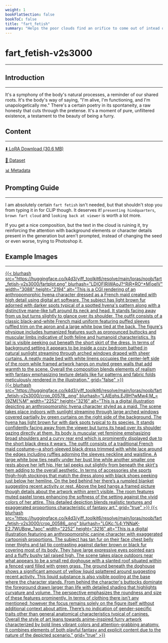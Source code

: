 ```yaml
---
weight: 1
bookFlatSection: false
bookToC: false
title: "fart_fetish"
summary: "Helps the poor clouds find an orifice to come out of intead of just floating around. 💨"
---
```


<!--markdownlint-disable MD025 MD033 MD034 -->

# fart_fetish-v2s3000

---

## Introduction

---

It's a symphony of the body's natural processes, a reminder of our shared roots. It's the body's way of saying, "I'm alive, I'm functioning, and I'm unapologetically me." There's a certain poetry in its spontaneity, a raw honesty that cuts through the pretense. It's a moment of pure, unfiltered existence, a testament to the beauty of being a furry.

## Content

---

[⬇️ LoRA Download (30.6 MB)](https://huggingface.co/k4d3/yiff_toolkit6/resolve/main/loras/noob/fart_fetish-v2s3000/fart_fetish-v2s3000.safetensors)

[📐 Dataset](https://huggingface.co/datasets/k4d3/fart_fetish)

[📊 Metadata](https://huggingface.co/k4d3/yiff_toolkit6/resolve/main/loras/noob/fart_fetish-v2s3000/fart_fetish-v2s3000.json)

## Prompting Guide

---

I am absolutely certain `fart fetish` isn't needed, but that shouldn't stop you from typing it in for CLIP though. It deserves it! `presenting hindquarters`, `brown fart cloud` and `looking back at viewer` is worth a lot more.

If you get a nice composition, but the text in the cloud is ruining it, try reinforcing the attention with background elements or character details present in the generation but aren't prompted, instead of changing the seed or even worse, trying to Photoshop it.

## Example Images

---

<a href="https://huggingface.co/k4d3/yiff_toolkit6/resolve/main/loras/noob/fart_fetish-v2s3000/fartplot.png">
  {{< blurhash
    src="https://huggingface.co/k4d3/yiff_toolkit6/resolve/main/loras/noob/fart_fetish-v2s3000/fartplot.png"
    blurhash="LDIOFIRiWAoJ?^RiR*RO^*M|oeIV"
    width="3088"
    height="2194"
    alt="This is a CGI rendering of an anthropomorphic hyena character dressed as a French maid created with high detail using digital art software. The subject has light brown fur adorned with darker spots typical of a spotted hyena's pattern along with a distinctive mane-like tuft around its neck and head. It stands facing away from us but turns slightly to glance over its shoulder. The outfit consists of a classic black-and-white French maid uniform featuring puffed sleeves ruffled trim on the apron and a large white bow tied at the back. The figure's physique includes humanized features such as pronounced buttocks and muscular limbs indicative of both feline and humanoid characteristics. Its tail is visible peeking out beneath the short skirt of the dress. In terms of background setting it appears to be inside a cozy bedroom bathed in natural sunlight streaming through arched windows draped with sheer curtains. A neatly made bed with white linens occupies the center-left side of the room while framed artwork hangs on muted green walls that add warmth to the scene. Overall the composition blends elements of realism with fantasy emphasizing texture details like fur patterns and fabric folds meticulously rendered in the illustration."
    grid="false"
  >}}
</a>

<div class="image-grid">
  <div class="image-grid-container">
    <a href="">
      {{< blurhash
        src="https://huggingface.co/k4d3/yiff_toolkit6/resolve/main/loras/noob/fart_fetish-v2s3000/crop_00578_.png"
        blurhash="LAIEqhs.EJ9H?wMw4:M_={9ZM{%M"
        width="2252"
        height="3216"
        alt="This is a digital illustration depicting an anthropomorphic hyena character styled as a maid. The scene takes place indoors with sunlight streaming through large arched windows covered partially by green curtains on the right side of the background. The hyena has light brown fur with dark spots typical to its species. It stands confidently facing away from the viewer but turns its head over its shoulder gazing directly at them. Its body is muscular yet feminine emphasizing broad shoulders and a curvy rear end which is prominently displayed due to the short black dress it wears. The outfit consists of a traditional French maid costume—a short-sleeved black dress trimmed with white lace around the edges including ruffles adorning the sleeves neckline and waistline. A large white bow ties neatly under her bust line while another smaller one rests above her left hip. Her tail peeks out slightly from beneath the skirt's hem adding to the overall aesthetic. In terms of accessories she sports thigh-high stockings that match the dress along with black shoes peeking just below her hemline. On the bed behind her there’s a rumpled blanket suggesting recent activity or rest. Above the bed hangs a framed picture though details about the artwork within aren’t visible. The room features muted pastel tones enhancing the softness of the setting against the vivid colors of her attire. This detailed depiction blends realistic textures and exaggerated proportions characteristic of fantasy art."
        grid="true"
      >}}
    </a>
    <a href="">
      {{< blurhash
        src="https://huggingface.co/k4d3/yiff_toolkit6/resolve/main/loras/noob/fart_fetish-v2s3000/crop_00586_.png"
        blurhash="LGKc:%4;YNNaK-E2.7WUBqw_?aoc"
        width="2252"
        height="3216"
        alt="This is a digital illustration featuring an anthropomorphic canine character with exaggerated cartoonish proportions. The subject has tan fur on their face chest belly inner thighs and tail tip contrasting against darker brown or black fur covering most of its body. They have large expressive eyes pointed ears and a fluffy bushy tail raised high. The scene takes place outdoors near what appears to be a small red doghouse with a slanted roof situated within a fenced yard filled with green grass. The ground beneath the doghouse shows a significant amount of yellow liquid splattered around suggesting recent activity. This liquid substance is also visible pooling at the base where the character stands. From behind the character's buttocks dominate the foreground drawn larger than life with detailed shading that highlights curvature and volume. The perspective emphasizes the roundness and size of these features prominently. In terms of clothing there isn't any mentioned; however the focus remains solely on the figure itself without additional context about attire. There’s no indication of gender-specific traits other than general anatomical characteristics typical of canines. Overall the style of art leans towards anime-inspired furry artwork characterized by bold lines vibrant colors and attention-grabbing anatomy. It combines elements of both playful fantasy and explicit content due to the nature of the depicted scenario."
        grid="true"
      >}}
    </a>
  </div>
</div>
